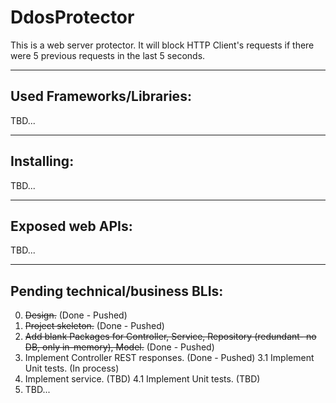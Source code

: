 # DdosProtector

This is a web server protector. 
It will block HTTP Client's requests if there were 5 previous requests in the last 5 seconds.


****
## Used Frameworks/Libraries:
TBD...
 
 
****
## Installing:
TBD...


****
## Exposed web APIs:
TBD...


****
## Pending technical/business BLIs:
0. ~~Design.~~  (Done - Pushed)
1. ~~Project skeleton.~~  (Done - Pushed)
2. ~~Add blank Packages for Controller, Service, Repository (redundant- no DB, only in-memory), Model.~~  (Done - Pushed)
3. Implement Controller REST responses.  (Done - Pushed)
3.1 Implement Unit tests.   (In process)
4. Implement service.   (TBD)
4.1 Implement Unit tests.   (TBD)
5. TBD...
